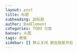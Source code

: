 ```yaml
---
layout: post
title: 标题
subheading: 副标题
author: BadElement
categories: TODO 分类
banner: 头图
tags: 表情
sidebar: [] 默认关闭 删去就是开启
---
```

